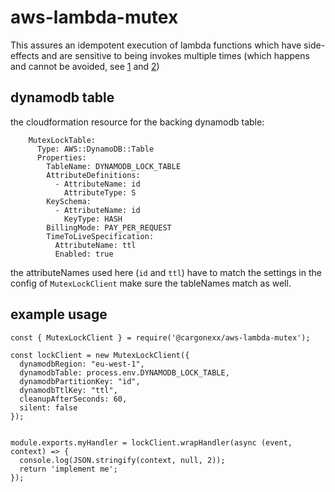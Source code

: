 # aws-lambda-mutex
This assures an idempotent execution of lambda functions which have side-effects and are sensitive to being invokes multiple times (which happens and cannot be avoided, see [1](https://forums.aws.amazon.com/thread.jspa?threadID=241313) and [2](https://docs.aws.amazon.com/lambda/latest/dg/API_Invoke.html))

## dynamodb table
the cloudformation resource for the backing dynamodb table:

```
    MutexLockTable:
      Type: AWS::DynamoDB::Table
      Properties:
        TableName: DYNAMODB_LOCK_TABLE
        AttributeDefinitions:
          - AttributeName: id
            AttributeType: S
        KeySchema:
          - AttributeName: id
            KeyType: HASH
        BillingMode: PAY_PER_REQUEST
        TimeToLiveSpecification:
          AttributeName: ttl
          Enabled: true
```
the attributeNames used here (`id` and `ttl`) have to match the settings in the config of `MutexLockClient`
make sure the tableNames match as well.

## example usage
```
const { MutexLockClient } = require('@cargonexx/aws-lambda-mutex');

const lockClient = new MutexLockClient({
  dynamodbRegion: "eu-west-1",
  dynamodbTable: process.env.DYNAMODB_LOCK_TABLE,
  dynamodbPartitionKey: "id",
  dynamodbTtlKey: "ttl",
  cleanupAfterSeconds: 60,
  silent: false
});


module.exports.myHandler = lockClient.wrapHandler(async (event, context) => {
  console.log(JSON.stringify(context, null, 2));
  return 'implement me';
});
```
